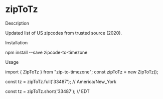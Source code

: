 # zipToTz
Description 

  Updated list of US zipcodes from trusted source (2020).

Installation 

  npm install --save zipcode-to-timezone

Usage

  import { ZipToTz } from "zip-to-timezone";
  const zipToTz = new ZipToTz();
  
  const tz = zipToTz.full('33487'); // America/New_York
  
  const tz = zipToTz.short('33487'); // EDT 
  
